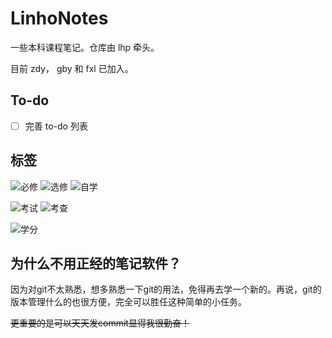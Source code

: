 # LinhoNotes
一些本科课程笔记。仓库由 lhp 牵头。

目前 zdy， gby 和 fxl 已加入。

## To-do

- [ ] 完善 to-do 列表

## 标签

![必修](https://img.shields.io/badge/%E5%BF%85%E4%BF%AE-red)
![选修](https://img.shields.io/badge/%E9%80%89%E4%BF%AE-darkgreen)
![自学](https://img.shields.io/badge/%E8%87%AA%E5%AD%A6-blue)

![考试](https://img.shields.io/badge/%E8%80%83%E8%AF%95-gold)
![考查](https://img.shields.io/badge/%E8%80%83%E6%9F%A5-blue)

![学分](https://img.shields.io/badge/%E5%AD%A6%E5%88%86-3.0-white)

## 为什么不用正经的笔记软件？

因为对git不太熟悉，想多熟悉一下git的用法，免得再去学一个新的。再说，git的版本管理什么的也很方便，完全可以胜任这种简单的小任务。

~~更重要的是可以天天发commit显得我很勤奋！~~
